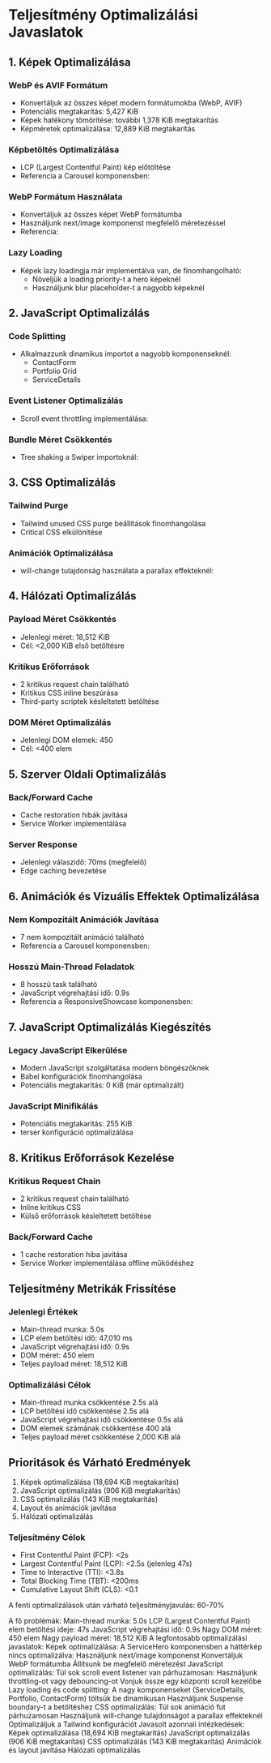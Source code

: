 # Teljesítmény Optimalizálási Javaslatok

## 1. Képek Optimalizálása

### WebP és AVIF Formátum
- Konvertáljuk az összes képet modern formátumokba (WebP, AVIF)
- Potenciális megtakarítás: 5,427 KiB
- Képek hatékony tömörítése: további 1,378 KiB megtakarítás
- Képméretek optimalizálása: 12,889 KiB megtakarítás

### Képbetöltés Optimalizálása
- LCP (Largest Contentful Paint) kép előtöltése
- Referencia a Carousel komponensben:

### WebP Formátum Használata
- Konvertáljuk az összes képet WebP formátumba
- Használjunk next/image komponenst megfelelő méretezéssel
- Referencia:

### Lazy Loading
- Képek lazy loadingja már implementálva van, de finomhangolható:
  - Növeljük a loading priority-t a hero képeknél
  - Használjunk blur placeholder-t a nagyobb képeknél

## 2. JavaScript Optimalizálás

### Code Splitting
- Alkalmazzunk dinamikus importot a nagyobb komponenseknél:
  - ContactForm
  - Portfolio Grid
  - ServiceDetails

### Event Listener Optimalizálás
- Scroll event throttling implementálása:

### Bundle Méret Csökkentés
- Tree shaking a Swiper importoknál:

## 3. CSS Optimalizálás

### Tailwind Purge
- Tailwind unused CSS purge beállítások finomhangolása
- Critical CSS elkülönítése

### Animációk Optimalizálása
- will-change tulajdonság használata a parallax effekteknél:

## 4. Hálózati Optimalizálás

### Payload Méret Csökkentés
- Jelenlegi méret: 18,512 KiB
- Cél: <2,000 KiB első betöltésre

### Kritikus Erőforrások
- 2 kritikus request chain található
- Kritikus CSS inline beszúrása
- Third-party scriptek késleltetett betöltése

### DOM Méret Optimalizálás
- Jelenlegi DOM elemek: 450
- Cél: <400 elem

## 5. Szerver Oldali Optimalizálás

### Back/Forward Cache
- Cache restoration hibák javítása
- Service Worker implementálása

### Server Response
- Jelenlegi válaszidő: 70ms (megfelelő)
- Edge caching bevezetése

## 6. Animációk és Vizuális Effektek Optimalizálása

### Nem Kompozitált Animációk Javítása
- 7 nem kompozitált animáció található
- Referencia a Carousel komponensben:

### Hosszú Main-Thread Feladatok
- 8 hosszú task található
- JavaScript végrehajtási idő: 0.9s
- Referencia a ResponsiveShowcase komponensben:

## 7. JavaScript Optimalizálás Kiegészítés

### Legacy JavaScript Elkerülése
- Modern JavaScript szolgáltatása modern böngészőknek
- Babel konfigurációk finomhangolása
- Potenciális megtakarítás: 0 KiB (már optimalizált)

### JavaScript Minifikálás
- Potenciális megtakarítás: 255 KiB
- terser konfiguráció optimalizálása

## 8. Kritikus Erőforrások Kezelése

### Kritikus Request Chain
- 2 kritikus request chain található
- Inline kritikus CSS
- Külső erőforrások késleltetett betöltése

### Back/Forward Cache
- 1 cache restoration hiba javítása
- Service Worker implementálása offline működéshez

## Teljesítmény Metrikák Frissítése

### Jelenlegi Értékek
- Main-thread munka: 5.0s
- LCP elem betöltési idő: 47,010 ms
- JavaScript végrehajtási idő: 0.9s
- DOM méret: 450 elem
- Teljes payload méret: 18,512 KiB

### Optimalizálási Célok
- Main-thread munka csökkentése 2.5s alá
- LCP betöltési idő csökkentése 2.5s alá
- JavaScript végrehajtási idő csökkentése 0.5s alá
- DOM elemek számának csökkentése 400 alá
- Teljes payload méret csökkentése 2,000 KiB alá

## Prioritások és Várható Eredmények

1. Képek optimalizálása (18,694 KiB megtakarítás)
2. JavaScript optimalizálás (906 KiB megtakarítás)
3. CSS optimalizálás (143 KiB megtakarítás)
4. Layout és animációk javítása
5. Hálózati optimalizálás

### Teljesítmény Célok
- First Contentful Paint (FCP): <2s
- Largest Contentful Paint (LCP): <2.5s (jelenleg 47s)
- Time to Interactive (TTI): <3.8s
- Total Blocking Time (TBT): <200ms
- Cumulative Layout Shift (CLS): <0.1

A fenti optimalizálások után várható teljesítményjavulás: 60-70%


A fő problémák:
Main-thread munka: 5.0s
LCP (Largest Contentful Paint) elem betöltési ideje: 47s
JavaScript végrehajtási idő: 0.9s
Nagy DOM méret: 450 elem
Nagy payload méret: 18,512 KiB
A legfontosabb optimalizálási javaslatok:
Képek optimalizálása:
A ServiceHero komponensben a háttérkép nincs optimalizálva:
Használjunk next/image komponenst
Konvertáljuk WebP formátumba
Állítsunk be megfelelő méretezést
JavaScript optimalizálás:
Túl sok scroll event listener van párhuzamosan:
Használjunk throttling-ot vagy debouncing-ot
Vonjuk össze egy központi scroll kezelőbe
Lazy loading és code splitting:
A nagy komponenseket (ServiceDetails, Portfolio, ContactForm) töltsük be dinamikusan
Használjunk Suspense boundary-t a betöltéshez
CSS optimalizálás:
Túl sok animáció fut párhuzamosan
Használjunk will-change tulajdonságot a parallax effekteknél
Optimalizáljuk a Tailwind konfigurációt
Javasolt azonnali intézkedések:
Képek optimalizálása (18,694 KiB megtakarítás)
JavaScript optimalizálás (906 KiB megtakarítás)
CSS optimalizálás (143 KiB megtakarítás)
Animációk és layout javítása
Hálózati optimalizálás